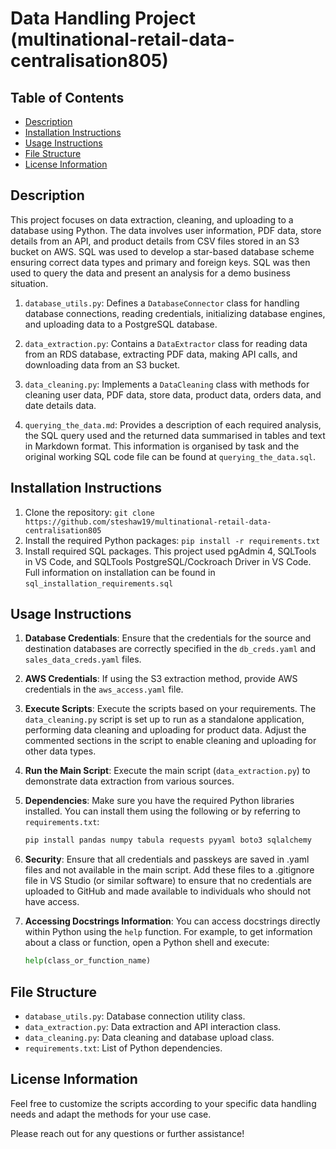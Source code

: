 # Data Handling Project (multinational-retail-data-centralisation805) 

## Table of Contents
- [Description](#description)
- [Installation Instructions](#installation-instructions)
- [Usage Instructions](#usage-instructions)
- [File Structure](#file-structure)
- [License Information](#license-information)

## Description
This project focuses on data extraction, cleaning, and uploading to a database using Python. The data involves user information, PDF data, store details from an API, and product details from CSV files stored in an S3 bucket on AWS. SQL was used to develop a star-based database scheme ensuring correct data types and primary and foreign keys. SQL was then used to query the data and present an analysis for a demo business situation. 

1. `database_utils.py`: Defines a `DatabaseConnector` class for handling database connections, reading credentials, initializing database engines, and uploading data to a PostgreSQL database.

2. `data_extraction.py`: Contains a `DataExtractor` class for reading data from an RDS database, extracting PDF data, making API calls, and downloading data from an S3 bucket.

3. `data_cleaning.py`: Implements a `DataCleaning` class with methods for cleaning user data, PDF data, store data, product data, orders data, and date details data.

4. `querying_the_data.md`: Provides a description of each required analysis, the SQL query used and the returned data summarised in tables and text in Markdown format. This information is organised by task and the original working SQL code file can be found at `querying_the_data.sql`. 

## Installation Instructions
1. Clone the repository: `git clone https://github.com/steshaw19/multinational-retail-data-centralisation805`
2. Install the required Python packages: `pip install -r requirements.txt`
3. Install required SQL packages. This project used pgAdmin 4, SQLTools in VS Code, and SQLTools PostgreSQL/Cockroach Driver in VS Code. Full information on installation can be found in `sql_installation_requirements.sql`

## Usage Instructions
1. **Database Credentials**: Ensure that the credentials for the source and destination databases are correctly specified in the `db_creds.yaml` and `sales_data_creds.yaml` files.

2. **AWS Credentials**: If using the S3 extraction method, provide AWS credentials in the `aws_access.yaml` file.

3. **Execute Scripts**: Execute the scripts based on your requirements. The `data_cleaning.py` script is set up to run as a standalone application, performing data cleaning and uploading for product data. Adjust the commented sections in the script to enable cleaning and uploading for other data types.

4. **Run the Main Script**: Execute the main script (`data_extraction.py`) to demonstrate data extraction from various sources.

5. **Dependencies**: Make sure you have the required Python libraries installed. You can install them using the following or by referring to `requirements.txt`:
   ```bash
   pip install pandas numpy tabula requests pyyaml boto3 sqlalchemy

6. **Security**: Ensure that all credentials and passkeys are saved in .yaml files and not available in the main script. Add these files to a .gitignore file in VS Studio (or similar software) to ensure that no credentials are uploaded to GitHub and made available to individuals who should not have access.

7. **Accessing Docstrings Information**: You can access docstrings directly within Python using the `help` function. For example, to get information about a class or function, open a Python shell and execute: 
   ```python
   help(class_or_function_name)
   ```
## File Structure
- `database_utils.py`: Database connection utility class.
- `data_extraction.py`: Data extraction and API interaction class.
- `data_cleaning.py`: Data cleaning and database upload class.
- `requirements.txt`: List of Python dependencies.

## License Information
Feel free to customize the scripts according to your specific data handling needs and adapt the methods for your use case.

Please reach out for any questions or further assistance!
